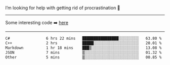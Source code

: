 I’m looking for help with getting rid of procrastination 🤔

-----

Some interesting code :arrow_right: [here](https://github.com/zhen8838/playground)

-----

<!--START_SECTION:waka-->

```txt
C#                6 hrs 22 mins   ████████████████░░░░░░░░░   63.80 %
C++               2 hrs           █████░░░░░░░░░░░░░░░░░░░░   20.01 %
Markdown          1 hr 18 mins    ███▒░░░░░░░░░░░░░░░░░░░░░   13.08 %
JSON              7 mins          ▒░░░░░░░░░░░░░░░░░░░░░░░░   01.32 %
Other             5 mins          ▒░░░░░░░░░░░░░░░░░░░░░░░░   00.85 %
```

<!--END_SECTION:waka-->

<!--
**zhen8838/zhen8838** is a ✨ _special_ ✨ repository because its `README.md` (this file) appears on your GitHub profile.

Here are some ideas to get you started:

- 🔭 I’m currently working on ...
- 🌱 I’m currently learning ...
- 👯 I’m looking to collaborate on ...
 ...
- 💬 Ask me about ...
- 📫 How to reach me: ...
- 😄 Pronouns: ...
- ⚡ Fun fact: ...
-->
